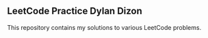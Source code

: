 ## LeetCode Practice Dylan Dizon
This repository contains my solutions to various LeetCode problems. 
